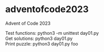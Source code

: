 # adventofcode2023
Advent of Code 2023	

Test functions: python3 -m unittest day01.py  
Get solutions:  python3 day01.py  
Print puzzle:   python3 day01.py foo  
